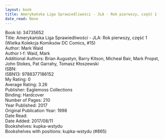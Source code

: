 ```yaml
---
layout: book
title: Amerykańska Liga Sprawiedliwości - JLA - Rok pierwszy, część 1 (Wielka Kolekcja Komiksów DC Comics,  no. 15)
date_read: None
---
```


Book Id: 34735652<br />
Title: Amerykańska Liga Sprawiedliwości - JLA: Rok pierwszy, część 1 (Wielka Kolekcja Komiksów DC Comics, #15)<br />
Author: Mark Waid<br />
Author l-f: Waid, Mark<br />
Additional Authors: Brian Augustyn, Barry Kitson, Micheal Bair, Mark Propst, John Stokes, Pat Garrahy, Tomasz Kłoszewski<br />
ISBN: <br />
ISBN13: 9788377186152<br />
My Rating: 0<br />
Average Rating: 3.26<br />
Publisher: Eaglemoss Collections<br />
Binding: Hardcover<br />
Number of Pages: 210<br />
Year Published: 2017<br />
Original Publication Year: 1998<br />
Date Read: <br />
Date Added: 2017/08/11<br />
Bookshelves: kupka-wstydu<br />
Bookshelves with positions: kupka-wstydu (#865)<br />

